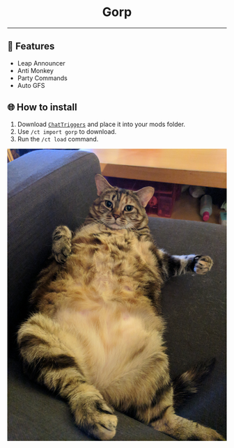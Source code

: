 <div align="center">
    <h1>Gorp</h1>
</div>

---

## 📜 Features
- Leap Announcer
- Anti Monkey
- Party Commands
- Auto GFS

## 🌐 How to install
1. Download [`ChatTriggers`] and place it into your mods folder.
2. Use `/ct import gorp` to download.
3. Run the `/ct load` command.
   
![png](./assets//readme.png)

<!-- LINKS -->
[`releases`]: https://github.com/jenarkk/Gorp/releases
[`chattriggers`]: https://chattriggers.com
